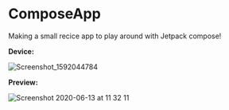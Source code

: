 # ComposeApp
Making a small recice app to play around with Jetpack compose!

**Device:**


![Screenshot_1592044784](https://user-images.githubusercontent.com/20640903/111488917-994c6500-8731-11eb-931f-8380d0c914c4.png)

**Preview:**


![Screenshot 2020-06-13 at 11 32 11](https://user-images.githubusercontent.com/20640903/111488909-96517480-8731-11eb-83ca-cdd5bf1e23cc.png)
